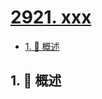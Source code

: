 # [2921. xxx](https://github.com/Tdahuyou/TNotes.leetcode/tree/main/notes/2921.%20xxx)

<!-- region:toc -->

- [1. 📝 概述](#1--概述)

<!-- endregion:toc -->

## 1. 📝 概述
